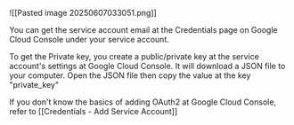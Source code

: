 ![[Pasted image 20250607033051.png]]

You can get the service account email at the Credentials page on Google Cloud Console under your service account.

To get the Private key, you create a public/private key at the service account's settings at Google Cloud Console. It will download a JSON file to your computer. Open the JSON file then copy the value at the key "private_key"

If you don't know the basics of adding OAuth2 at Google Cloud Console, refer to [[Credentials - Add Service Account]]
